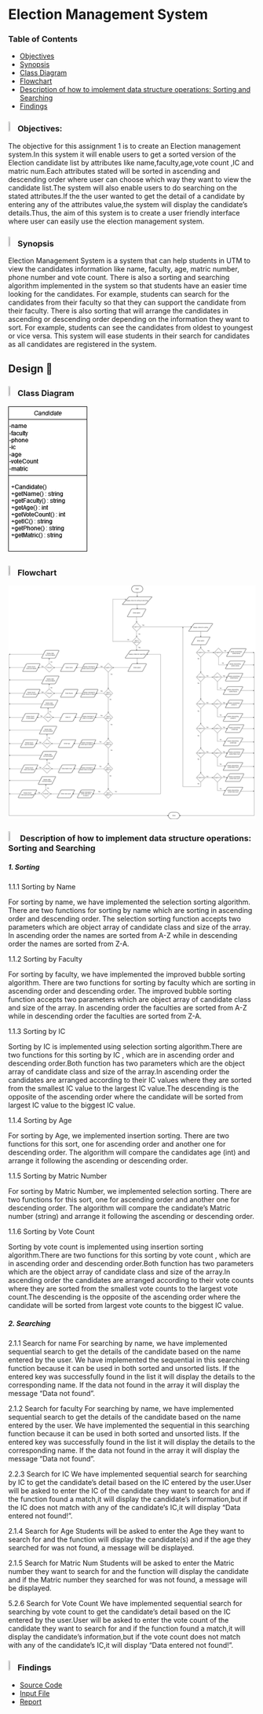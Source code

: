 # Election Management System

### Table of Contents
- [Objectives](#-objectives)
- [Synopsis](#-synopsis)
- [Class Diagram](#-class-diagram)
- [Flowchart](#-flowchart)
- [Description of how to implement data structure operations: Sorting and Searching](#-description-of-how-to-implement-data-structure-operations-sorting-and-searching)
- [Findings](#-Findings)

  
### <img src="https://github.com/jjn7702/SECJ2013-DSA/assets/128120717/bc7e2df3-d20d-457c-b9fb-e0574b6a740e" width="3%" height="3%"> Objectives:
The objective for this assignment 1 is to create an Election management system.In this system it will enable users to get a sorted version of the Election candidate list by attributes like name,faculty,age,vote count ,IC and matric num.Each attributes stated will be sorted in ascending and descending order where user can choose which way they want to view the candidate list.The system will also enable users to do searching on the stated attributes.If the the user wanted to get the detail of a candidate by entering any of the attributes value,the system will display the candidate’s details.Thus, the aim of this system is to create a user friendly interface where user can easily use the election management system.


### <img src="https://github.com/jjn7702/SECJ2013-DSA/assets/128120717/ac62ef65-848d-41a6-97c2-1ff40be8ecd3" width="3%" height="3%"> Synopsis

Election Management System is a system that can help students in UTM to view the candidates information like name, faculty, age, matric number, phone number and vote count. There is also a sorting and searching algorithm implemented in the system so that students have an easier time looking for the candidates. For example, students can search for the candidates from their faculty so that they can support the candidate from their faculty. There is also sorting that will arrange the candidates in ascending or descending order depending on the information they want to sort. For example, students can see the candidates from oldest to youngest or vice versa. This system will ease students in their search for candidates as all candidates are registered in the system. 


## Design 🎨


### <img src="https://github.com/jjn7702/SECJ2013-DSA/assets/128120717/b7b1299f-ead1-4e66-ad2e-95b901f4f03c" width="3%" height="3%"> Class Diagram

![1](https://github.com/jjn7702/SECJ2013-DSA/blob/main/Submission/sec04/Agent%20P/images/classDIAGRAM.png)

### <img src="https://github.com/jjn7702/SECJ2013-DSA/assets/128120717/8b3596b0-7214-4cc8-b868-9ab2a0314386" width="3%" height="3%"> Flowchart

![2](https://github.com/jjn7702/SECJ2013-DSA/blob/main/Submission/sec04/Agent%20P/images/Ass1%20(1).jpg)

### <img src="https://github.com/jjn7702/SECJ2013-DSA/assets/128120717/fabaacbe-18c1-4f64-a3a5-e1b40e910e71" width="4%" height="4%"> Description of how to implement data structure operations: Sorting and Searching
##### 1. Sorting

1.1.1 Sorting by Name

For sorting by name, we have implemented the selection sorting algorithm. There are two functions for sorting by name which are sorting in ascending order and descending order. The selection sorting function accepts two parameters which are object array of candidate class and size of the array. In ascending order the names are sorted from A-Z while in descending order the names are sorted from Z-A. 

1.1.2 Sorting by Faculty

For sorting by faculty, we have implemented the improved bubble sorting algorithm. There are two functions for sorting by faculty which are sorting in ascending order and descending order. The improved bubble sorting function accepts two parameters which are object array of candidate class and size of the array. In ascending order the faculties are sorted from A-Z while in descending order the faculties are sorted from Z-A.

1.1.3 Sorting by IC

Sorting by IC is implemented using selection sorting algorithm.There are two functions for this sorting by IC , which are in ascending order and descending order.Both function has two parameters which are the object array of candidate class and size of the array.In ascending order the candidates are arranged according to their IC values where they are sorted from the smallest IC value to the largest IC value.The descending is the opposite of the ascending order where the candidate will be sorted from largest IC value to the biggest IC value.


1.1.4 Sorting by Age

For sorting by Age, we implemented insertion sorting. There are two functions for this sort, one for ascending order and another one for descending order. The algorithm will compare the candidates age (int) and arrange it following the ascending or descending order.

1.1.5 Sorting  by Matric Number

For sorting by 	Matric Number, we implemented selection sorting. There are two functions for this sort, one for ascending order and another one for descending order. The algorithm will compare the candidate’s Matric number (string) and arrange it following the ascending or descending order.

1.1.6 Sorting by Vote Count

Sorting by vote count is implemented using insertion sorting algorithm.There are two functions for this sorting by vote count , which are in ascending order and descending order.Both function has two parameters which  are the object array of candidate class and size of the array.In ascending order the candidates are arranged according to their vote counts where they are sorted from the smallest vote counts to the largest vote count.The descending is the opposite of the ascending order where the candidate will be sorted from largest vote counts to the biggest IC value.

    
##### 2. Searching

2.1.1 Search for name
For searching by name, we have implemented sequential search to get the details of the candidate based on the name entered by the user. We have implemented the sequential in this searching function because it can be used in both sorted and unsorted lists. If the entered key was successfully found in the list it will display the details to the corresponding name. If the data not found in the array it will display the message “Data not found”.

2.1.2 Search for faculty
For searching by name, we have implemented sequential search to get the details of the candidate based on the name entered by the user. We have implemented the sequential in this searching function because it can be used in both sorted and unsorted lists. If the entered key was successfully found in the list it will display the details to the corresponding name. If the data not found in the array it will display the message “Data not found”.

2.2.3 Search for IC
We have implemented sequential search for searching by IC to get the candidate’s detail based on the IC entered by the user.User will be asked to enter the IC of the candidate they want to search for and if the function found a match,it will display the candidate’s information,but if the IC does not match with any of the candidate’s IC,it will display “Data entered not found!”.

2.1.4 Search for Age
Students will be asked to enter the Age they want to search for and the function will display the candidate(s) and if the age they searched for was not found, a message will be displayed. 

2.1.5 Search for Matric Num
Students will be asked to enter the Matric number they want to search for and the function will display the candidate and if the Matric number they searched for was not found, a message will be displayed. 

5.2.6 Search for Vote Count
We have implemented sequential search for searching by vote count to get the candidate’s detail based on the IC entered by the user.User will be asked to enter the vote count of the candidate they want to search for and if the function found a match,it will display the candidate’s information,but if the vote count does not match with any of the candidate’s IC,it will display “Data entered not found!”.



### <img src="https://github.com/jjn7702/SECJ2013-DSA/blob/main/images/folder.png" width="3%" height="3%"> Findings 

- [Source Code](https://github.com/jjn7702/SECJ2013-DSA/blob/main/Submission/sec04/Agent%20P/ass1/Assignment1.cpp)
- [Input File](https://github.com/jjn7702/SECJ2013-DSA/blob/main/Submission/sec04/Agent%20P/ass1/cand.csv)
- [Report]()





